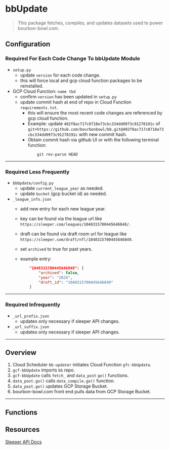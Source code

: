 # bbUpdate
> This package fetches, compiles, and updates datasets used to power bourbon-bowl.com.

## Configuration
### Required For Each Code Change To bbUpdate Module
- `setup.py`
    - update `version` for each code change.
    - this will force local and gcp cloud function packages to be reinstalled.
- GCP Cloud Function: `name tbd`
    - confirm `version` has been updated in `setup.py`
    - update commit hash at end of repo in Cloud Function `requirements.txt`.
        - this will ensure the most recent code changes are referenced by gcp cloud function.
        - Example: update `402f8ac717c0718e73cbc334dd0973c91278191c` of `git+https://github.com/bourbonbowl/bb.git@402f8ac717c0718e73cbc334dd0973c91278191c` with new commit hash.
        - Obtain commit hash via github UI or with the following terminal function:
            ```text
                git rev-parse HEAD
            ```

---

### Required Less Frequently
- `bbUpdate/config.py`
    - update `current_league_year` as needed.
    - update `bucket` (gcp bucket id) as needed. 
- `_league_info.json`
    - add new entry for each new league year.
    - key can be found via the league url like `https://sleeper.com/leagues/1048315700445646848/`.
    - draft can be found via draft room url for league like `https://sleeper.com/draft/nfl/1048315700445646849`.
    - set `archived` to true for past years.
    - example entry:

        ```json
            "1048315700445646848": {
                "archived": false,
                "year": "2024",
                "draft_id": "1048315700445646849"
            }
        ```
---

### Required Infrequently
- `_url_prefix.json`
    - updates only necessary if sleeper API changes.
- `_url_suffix.json`
    - updates only necessary if sleeper API changes.

---

## Overview
1. Cloud Scheduler `bb-updater` initiates Cloud Function `gfc-bbUpdate`.
2. `gcf-bbUpdate` imports `bb` repo.
3. `gcf-bbUpdate` calls `fetch_` and `data_post` `go()` functions. 
4. `data_post.go()` calls `data_compile.go()` function.
5. `data_post.go()` updates GCP Storage Bucket.
6. bourbon-bowl.com front end pulls data from GCP Storage Bucket.

---

## Functions

## Resources
[Sleeper API Docs](https://docs.sleeper.com/)